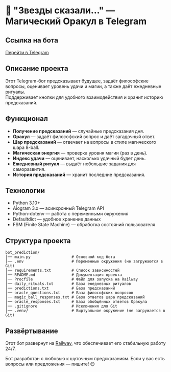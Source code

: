 # 🔮 "Звезды сказали..." — Магический Оракул в Telegram

## Ссылка на бота
[Перейти в Telegram](https://t.me/bredskazatel_bot)

## Описание проекта
Этот Telegram-бот предсказывает будущее, задаёт философские вопросы, оценивает уровень удачи и магии, а также даёт ежедневные ритуалы.  
Поддерживает кнопки для удобного взаимодействия и хранит историю предсказаний.  

## Функционал
- **Получение предсказаний** — случайные предсказания дня.
- **Оракул** — задаёт философский вопрос и даёт загадочный ответ.
- **Шар предсказаний** — отвечает на вопросы в стиле магического шара 8-ball.
- **Магическая энергия** — проверка уровня магии (раз в день).
- **Индекс удачи** — оценивает, насколько удачный будет день.
- **Ежедневный ритуал** — выдаёт небольшие задания для саморазвития.
- **История предсказаний** — хранит последние предсказания.

## Технологии
- Python 3.10+
- Aiogram 3.x — асинхронный Telegram API
- Python-dotenv — работа с переменными окружения
- Defaultdict — удобное хранение данных
- FSM (Finite State Machine) — обработка состояний пользователя

## Структура проекта

```
bot_prediction/
│── main.py                  # Основной код бота
│── .env                     # Переменные окружения (не загружаются в Git)
│── requirements.txt         # Список зависимостей
│── README.md                # Документация проекта
│── Procfile                 # Файл для запуска на Railway
│── daily_rituals.txt        # База ежедневных ритуалов
│── predictions.txt          # База предсказаний
│── oracle_questions.txt     # База философских вопросов
│── magic_ball_responses.txt # База ответов шара предсказаний
│── oracle_responses.txt     # База обобщённых ответов Оракула
│── .gitignore               # Исключения для Git
│── .venv/                   # Виртуальное окружение (не загружается в Git)
```

## Развёртывание
Этот бот развернут на [Railway](https://railway.app/), что обеспечивает его стабильную работу 24/7.


Бот разработан с любовью к шуточным предсказаниям.
Если у вас есть вопросы или предложения — пишите! 😉


